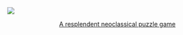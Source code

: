 <a href="https://thquinn.itch.io/quintacolor">
<div>
  <img src ="https://i.imgur.com/X3OarWw.png" />
  <p align="center">A resplendent neoclassical puzzle game</p>
</div>
</a>
